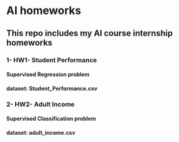 # AI homeworks
## This repo includes my AI course internship homeworks

### 1- HW1- Student Performance
#### Supervised Regression problem
#### dataset: Student_Performance.csv

### 2- HW2- Adult Income
#### Supervised Classification problem
#### dataset: adult_income.csv
